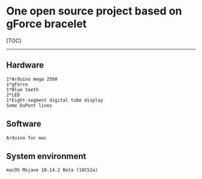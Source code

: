 # One open source project based on gForce bracelet

[TOC]

---

## Hardware

	1*Arduino mega 2560
	1*gForce
	1*Blue teeth
	2*LED
	1*Eight-segment digital tube display
	Some DuPont lines
## Software

	Arduino for mac

## System environment

	macOS Mojave 10.14.2 Beta (18C52a)